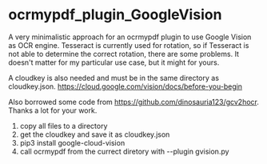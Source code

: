 # ocrmypdf_plugin_GoogleVision
A very minimalistic approach for an ocrmypdf plugin to use Google Vision as OCR engine.
Tesseract is currently used for rotation, so if Tesseract is not able to determine the correct rotation, there are some problems.
It doesn't matter for my particular use case, but it might for yours.

A cloudkey is also needed and must be in the same directory as cloudkey.json.
https://cloud.google.com/vision/docs/before-you-begin

Also borrowed some code from https://github.com/dinosauria123/gcv2hocr. Thanks a lot for your work.

1. copy all files to a directory
2. get the cloudkey and save it as cloudkey.json
3. pip3 install google-cloud-vision
4. call ocrmypdf from the currect diretory with --plugin gvision.py
